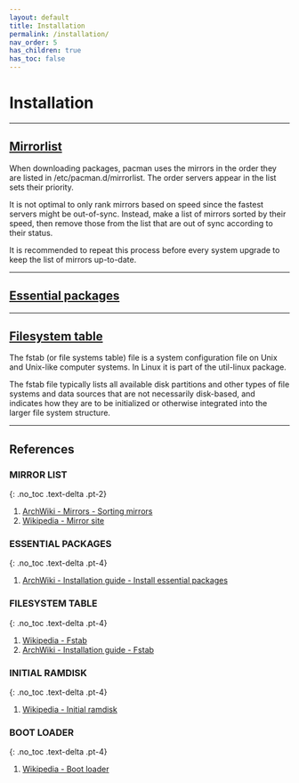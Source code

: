 ```yaml
---
layout: default
title: Installation
permalink: /installation/
nav_order: 5
has_children: true
has_toc: false
---
```


# Installation

---

## [Mirrorlist](/Andromeda/installation/mirrorlist/)

When downloading packages, pacman uses the mirrors in the order they are listed in /etc/pacman.d/mirrorlist. The order servers appear in the list sets their priority.

It is not optimal to only rank mirrors based on speed since the fastest servers might be out-of-sync. Instead, make a list of mirrors sorted by their speed, then remove those from the list that are out of sync according to their status.

It is recommended to repeat this process before every system upgrade to keep the list of mirrors up-to-date.

---

## [Essential packages](/Andromeda/installation/essential-packages/)

---

## [Filesystem table](/Andromeda/installation/filesystem-informations/)

The fstab (or file systems table) file is a system configuration file on Unix and Unix-like computer systems. In Linux it is part of the util-linux package.

The fstab file typically lists all available disk partitions and other types of file systems and data sources that are not necessarily disk-based, and indicates how they are to be initialized or otherwise integrated into the larger file system structure.

---

## References

### MIRROR LIST
{: .no_toc .text-delta .pt-2}

1. [ArchWiki - Mirrors - Sorting mirrors](https://wiki.archlinux.org/index.php/Mirrors#Sorting_mirrors)
1. [Wikipedia - Mirror site](https://en.wikipedia.org/wiki/Mirror_site)

### ESSENTIAL PACKAGES
{: .no_toc .text-delta .pt-4}

1. [ArchWiki - Installation guide - Install essential packages](https://wiki.archlinux.org/index.php/Installation_guide#Install_essential_packages)

### FILESYSTEM TABLE
{: .no_toc .text-delta .pt-4}

1. [Wikipedia - Fstab](https://en.wikipedia.org/wiki/Fstab)
1. [ArchWiki - Installation guide - Fstab](https://wiki.archlinux.org/index.php/Installation_guide#Fstab)

### INITIAL RAMDISK
{: .no_toc .text-delta .pt-4}

1. [Wikipedia - Initial ramdisk](https://en.wikipedia.org/wiki/Initial_ramdisk)

### BOOT LOADER
{: .no_toc .text-delta .pt-4}

1. [Wikipedia - Boot loader](https://en.wikipedia.org/wiki/Booting#Boot-loader)
